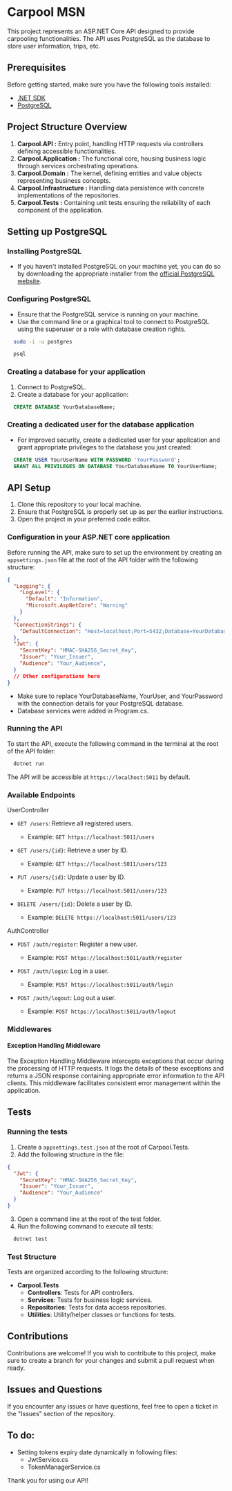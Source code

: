 # Carpool MSN

This project represents an ASP.NET Core API designed to provide carpooling functionalities. The API uses PostgreSQL as the database to store user information, trips, etc.

## Prerequisites

Before getting started, make sure you have the following tools installed:

- [.NET SDK](https://dotnet.microsoft.com/download)
- [PostgreSQL](https://www.postgresql.org/download/)

## Project Structure Overview
1. **Carpool.API :** Entry point, handling HTTP requests via controllers defining accessible functionalities.
2. **Carpool.Application :** The functional core, housing business logic through services orchestrating operations.
3. **Carpool.Domain :** The kernel, defining entities and value objects representing business concepts.
4. **Carpool.Infrastructure :** Handling data persistence with concrete implementations of the repositories.
5. **Carpool.Tests :** Containing unit tests ensuring the reliability of each component of the application.

## Setting up PostgreSQL
### Installing PostgreSQL

- If you haven't installed PostgreSQL on your machine yet, you can do so by downloading the appropriate installer from the [official PostgreSQL website](https://www.postgresql.org/download/).

### Configuring PostgreSQL

- Ensure that the PostgreSQL service is running on your machine.
- Use the command line or a graphical tool to connect to PostgreSQL using the superuser or a role with database creation rights.
```bash
  sudo -i -u postgres
```
```bash
  psql
```

### Creating a database for your application

1. Connect to PostgreSQL.
2. Create a database for your application:
```sql
  CREATE DATABASE YourDatabaseName;
```

### Creating a dedicated user for the database application
- For improved security, create a dedicated user for your application and grant appropriate privileges to the database you just created:
```sql
  CREATE USER YourUserName WITH PASSWORD 'YourPassword';
  GRANT ALL PRIVILEGES ON DATABASE YourDatabaseName TO YourUserName;
```

## API Setup
1. Clone this repository to your local machine.
2. Ensure that PostgreSQL is properly set up as per the earlier instructions.
3. Open the project in your preferred code editor.

### Configuration in your ASP.NET core application
Before running the API, make sure to set up the environment by creating an `appsettings.json` file at the root of the API folder with the following structure:

```json
{
  "Logging": {
    "LogLevel": {
      "Default": "Information",
      "Microsoft.AspNetCore": "Warning"
    }
  },
  "ConnectionStrings": {
    "DefaultConnection": "Host=localhost;Port=5432;Database=YourDatabaseName;Username=YourUserName;Password=YourPassword;"
  },
  "Jwt": {
    "SecretKey": "HMAC-SHA256_Secret_Key",
    "Issuer": "Your_Issuer",
    "Audience": "Your_Audience",
  }
  // Other configurations here
}
```
- Make sure to replace YourDatabaseName, YourUser, and YourPassword with the connection details for your PostgreSQL database.
- Database services were added in Program.cs.

### Running the API
To start the API, execute the following command in the terminal at the root of the API folder:
```bash
  dotnet run
```
The API will be accessible at `https://localhost:5011` by default.

### Available Endpoints

UserController
- `GET /users`: Retrieve all registered users.
  - Example: `GET https://localhost:5011/users`

- `GET /users/{id}`: Retrieve a user by ID.
  - Example: `GET https://localhost:5011/users/123`

- `PUT /users/{id}`: Update a user by ID.
  - Example: `PUT https://localhost:5011/users/123`

- `DELETE /users/{id}`: Delete a user by ID.
  - Example: `DELETE https://localhost:5011/users/123`

AuthController

- `POST /auth/register`: Register a new user.
  - Example: `POST https://localhost:5011/auth/register`

- `POST /auth/login`: Log in a user.
  - Example: `POST https://localhost:5011/auth/login`

- `POST /auth/logout`: Log out a user.
  - Example: `POST https://localhost:5011/auth/logout`

### Middlewares
#### Exception Handling Middleware

The Exception Handling Middleware intercepts exceptions that occur during the processing of HTTP requests. It logs the details of these exceptions and returns a JSON response containing appropriate error information to the API clients. This middleware facilitates consistent error management within the application.

## Tests
### Running the tests
1. Create a `appsettings.test.json` at the root of Carpool.Tests.
2. Add the following structure in the file:
```json
{
  "Jwt": {
    "SecretKey": "HMAC-SHA256_Secret_Key",
    "Issuer": "Your_Issuer",
    "Audience": "Your_Audience"
  }
}
```
3. Open a command line at the root of the test folder.
4. Run the following command to execute all tests:
```bash
  dotnet test
```

### Test Structure
Tests are organized according to the following structure:

- **Carpool.Tests**
  - **Controllers**: Tests for API controllers.
  - **Services**: Tests for business logic services.
  - **Repositories**: Tests for data access repositories.
  - **Utilities**: Utility/helper classes or functions for tests.


## Contributions
Contributions are welcome! If you wish to contribute to this project, make sure to create a branch for your changes and submit a pull request when ready.

## Issues and Questions
If you encounter any issues or have questions, feel free to open a ticket in the "Issues" section of the repository.

## To do:
- Setting tokens expiry date dynamically in following files:
  - JwtService.cs
  - TokenManagerService.cs

Thank you for using our API!